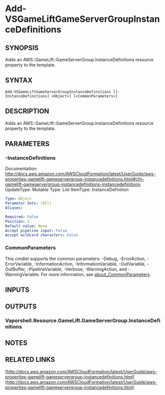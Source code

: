 # Add-VSGameLiftGameServerGroupInstanceDefinitions

## SYNOPSIS
Adds an AWS::GameLift::GameServerGroup.InstanceDefinitions resource property to the template.

## SYNTAX

```
Add-VSGameLiftGameServerGroupInstanceDefinitions [[-InstanceDefinitions] <Object>] [<CommonParameters>]
```

## DESCRIPTION
Adds an AWS::GameLift::GameServerGroup.InstanceDefinitions resource property to the template.

## PARAMETERS

### -InstanceDefinitions
Documentation: http://docs.aws.amazon.com/AWSCloudFormation/latest/UserGuide/aws-properties-gamelift-gameservergroup-instancedefinitions.html#cfn-gamelift-gameservergroup-instancedefinitions-instancedefinitions
UpdateType: Mutable
Type: List
ItemType: InstanceDefinition

```yaml
Type: Object
Parameter Sets: (All)
Aliases:

Required: False
Position: 1
Default value: None
Accept pipeline input: False
Accept wildcard characters: False
```

### CommonParameters
This cmdlet supports the common parameters: -Debug, -ErrorAction, -ErrorVariable, -InformationAction, -InformationVariable, -OutVariable, -OutBuffer, -PipelineVariable, -Verbose, -WarningAction, and -WarningVariable. For more information, see [about_CommonParameters](http://go.microsoft.com/fwlink/?LinkID=113216).

## INPUTS

## OUTPUTS

### Vaporshell.Resource.GameLift.GameServerGroup.InstanceDefinitions
## NOTES

## RELATED LINKS

[http://docs.aws.amazon.com/AWSCloudFormation/latest/UserGuide/aws-properties-gamelift-gameservergroup-instancedefinitions.html](http://docs.aws.amazon.com/AWSCloudFormation/latest/UserGuide/aws-properties-gamelift-gameservergroup-instancedefinitions.html)

